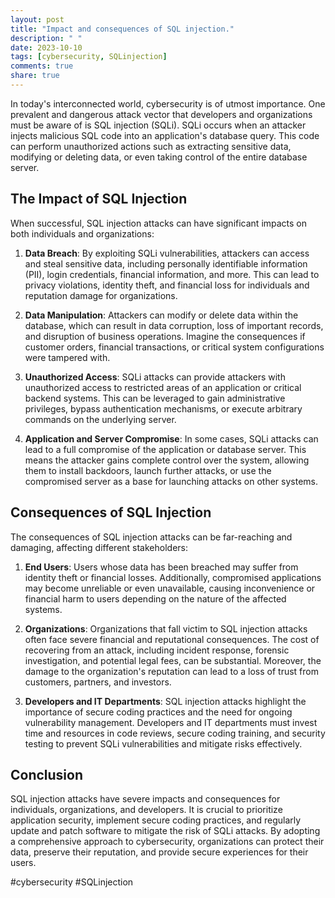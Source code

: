 ```yaml
---
layout: post
title: "Impact and consequences of SQL injection."
description: " "
date: 2023-10-10
tags: [cybersecurity, SQLinjection]
comments: true
share: true
---
```


In today's interconnected world, cybersecurity is of utmost importance. One prevalent and dangerous attack vector that developers and organizations must be aware of is SQL injection (SQLi). SQLi occurs when an attacker injects malicious SQL code into an application's database query. This code can perform unauthorized actions such as extracting sensitive data, modifying or deleting data, or even taking control of the entire database server.

## The Impact of SQL Injection

When successful, SQL injection attacks can have significant impacts on both individuals and organizations:

1. **Data Breach**: By exploiting SQLi vulnerabilities, attackers can access and steal sensitive data, including personally identifiable information (PII), login credentials, financial information, and more. This can lead to privacy violations, identity theft, and financial loss for individuals and reputation damage for organizations.

2. **Data Manipulation**: Attackers can modify or delete data within the database, which can result in data corruption, loss of important records, and disruption of business operations. Imagine the consequences if customer orders, financial transactions, or critical system configurations were tampered with.

3. **Unauthorized Access**: SQLi attacks can provide attackers with unauthorized access to restricted areas of an application or critical backend systems. This can be leveraged to gain administrative privileges, bypass authentication mechanisms, or execute arbitrary commands on the underlying server.

4. **Application and Server Compromise**: In some cases, SQLi attacks can lead to a full compromise of the application or database server. This means the attacker gains complete control over the system, allowing them to install backdoors, launch further attacks, or use the compromised server as a base for launching attacks on other systems.

## Consequences of SQL Injection

The consequences of SQL injection attacks can be far-reaching and damaging, affecting different stakeholders:

1. **End Users**: Users whose data has been breached may suffer from identity theft or financial losses. Additionally, compromised applications may become unreliable or even unavailable, causing inconvenience or financial harm to users depending on the nature of the affected systems.

2. **Organizations**: Organizations that fall victim to SQL injection attacks often face severe financial and reputational consequences. The cost of recovering from an attack, including incident response, forensic investigation, and potential legal fees, can be substantial. Moreover, the damage to the organization's reputation can lead to a loss of trust from customers, partners, and investors.

3. **Developers and IT Departments**: SQL injection attacks highlight the importance of secure coding practices and the need for ongoing vulnerability management. Developers and IT departments must invest time and resources in code reviews, secure coding training, and security testing to prevent SQLi vulnerabilities and mitigate risks effectively.

## Conclusion

SQL injection attacks have severe impacts and consequences for individuals, organizations, and developers. It is crucial to prioritize application security, implement secure coding practices, and regularly update and patch software to mitigate the risk of SQLi attacks. By adopting a comprehensive approach to cybersecurity, organizations can protect their data, preserve their reputation, and provide secure experiences for their users.

#cybersecurity #SQLinjection